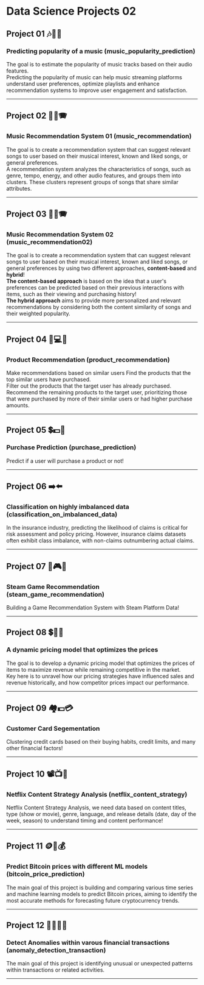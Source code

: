 # Data Science Projects 02

## Project 01 🎶🎸🎻
### Predicting popularity of a music (music_popularity_prediction)
The goal is to estimate the popularity of music tracks based on their audio features.  
Predicting the popularity of music can help music streaming platforms understand user preferences, optimize playlists and enhance recommendation systems to improve
user engagement and satisfaction.

---
## Project 02 🎸🎻🪗
### Music Recommendation System 01 (music_recommendation)
The goal is to create a recommendation system that can suggest relevant songs to user based on their musical interest, known and liked songs, or general preferences.  
A recommendation system analyzes the characteristics of songs, such as genre, tempo, energy, and other audio features, and groups them into clusters. These clusters represent groups of songs that share similar attributes.

---
## Project 03 🎸🎻🪗
### Music Recommendation System 02 (music_recommendation02)
The goal is to create a recommendation system that can suggest relevant songs to user based on their musical interest, known and liked songs, or general preferences by using two different approaches, **content-based** and **hybrid**!  
**The content-based approach** is based on the idea that a user's preferences can be predicted based on their previous interactions with items, such as their viewing and purchasing history!  
**The hybrid approach** aims to provide more personalized and relevant recommendations by considering both the content similarity of songs and their weighted popularity.   

---
## Project 04 🎹💻🎲
### Product Recommendation (product_recommendation)
Make recommendations based on similar users
Find the products that the top similar users have purchased.  
Filter out the products that the target user has already purchased.  
Recommend the remaining products to the target user, prioritizing those that were purchased by more of their similar users or had higher purchase amounts.  

---
## Project 05 💲💵🏦
### Purchase Prediction (purchase_prediction)
Predict if a user will purchase a product or not!

---
## Project 06 ➡️⬅️
### Classification on highly imbalanced data (classification_on_imbalanced_data)
In the insurance industry, predicting the likelihood of claims is critical for risk assessment and policy pricing. However, insurance claims datasets often exhibit class imbalance, with non-claims outnumbering actual claims. 

---
## Project 07 🎱🎮🎲
### Steam Game Recommendation (steam_game_recommendation) 
Building a Game Recommendation System with Steam Platform Data!

---
## Project 08 💲💱💸
### A dynamic pricing model that optimizes the prices
The goal is to develop a dynamic pricing model that optimizes the prices of items to maximize revenue while remaining competitive in the market.  
Key here is to unravel how our pricing strategies have influenced sales and revenue historically, and how competitor prices impact our performance.

---
## Project 09 🏘️💵💳
### Customer Card Segementation
Clustering credit cards based on their buying habits, credit limits, and many other financial factors!  

---
## Project 10 📽️📺🍿
### Netflix Content Strategy Analysis (netflix_content_strategy)
Netflix Content Strategy Analysis, we need data based on content titles, type (show or movie), genre, language, and release details (date, day of the week, season) to understand timing and content performance!  

---
## Project 11 🪙💸💰
### Predict Bitcoin prices with different ML models (bitcoin_price_prediction)
The main goal of this project is building and comparing various time series and machine learning models to predict Bitcoin prices, aiming to identify the most accurate methods for forecasting future cryptocurrency trends.

---
## Project 12 🛒😶‍🌫️💀
### Detect Anomalies within varous financial transactions (anomaly_detection_transaction)
The main goal of this project is identifying unusual or unexpected patterns within transactions or related activities.  

---
